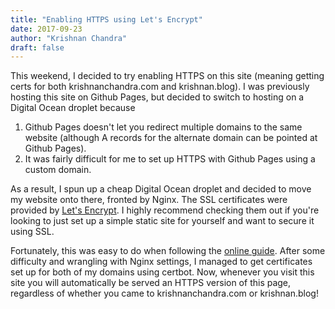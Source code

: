 ```yaml
---
title: "Enabling HTTPS using Let's Encrypt"
date: 2017-09-23
author: "Krishnan Chandra"
draft: false
---
```


This weekend, I decided to try enabling HTTPS on this site (meaning getting certs for both krishnanchandra.com and krishnan.blog). I was previously hosting this site on Github Pages, but decided to switch to hosting on a Digital Ocean droplet because

1. Github Pages doesn't let you redirect multiple domains to the same website (although A records for the alternate domain can be pointed at Github Pages).
2. It was fairly difficult for me to set up HTTPS with Github Pages using a custom domain.

As a result, I spun up a cheap Digital Ocean droplet and decided to move my website onto there, fronted by Nginx. The SSL certificates were provided by [Let's Encrypt](https://letsencrypt.org/). I highly recommend checking them out if you're looking to just set up a simple static site for yourself and want to secure it using SSL. 

Fortunately, this was easy to do when following the [online guide](https://www.digitalocean.com/community/tutorials/how-to-secure-nginx-with-let-s-encrypt-on-ubuntu-16-04). After some difficulty and wrangling with Nginx settings, I managed to get certificates set up for both of my domains using certbot. Now, whenever you visit this site you will automatically be served an HTTPS version of this page, regardless of whether you came to krishnanchandra.com or krishnan.blog!

